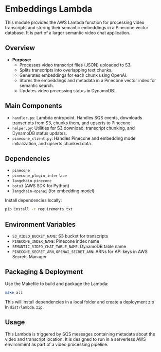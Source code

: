 # Embeddings Lambda

This module provides the AWS Lambda function for processing video transcripts and storing their semantic embeddings in a Pinecone vector database. It is part of a larger semantic video chat application.

## Overview

- **Purpose:**
    - Processes video transcript files (JSON) uploaded to S3.
    - Splits transcripts into overlapping text chunks.
    - Generates embeddings for each chunk using OpenAI.
    - Stores the embeddings and metadata in a Pinecone vector index for semantic search.
    - Updates video processing status in DynamoDB.

## Main Components

- `handler.py`: Lambda entrypoint. Handles SQS events, downloads transcripts from S3, chunks them, and upserts to Pinecone.
- `helper.py`: Utilities for S3 download, transcript chunking, and DynamoDB status updates.
- `pinecone_client.py`: Handles Pinecone and embedding model initialization, and upserts chunked data.

## Dependencies

- `pinecone`
- `pinecone_plugin_interface`
- `langchain-pinecone`
- `boto3` (AWS SDK for Python)
- `langchain-openai` (for embedding model)

Install dependencies locally:

```bash
pip install -r requirements.txt
```

## Environment Variables

- `S3_VIDEO_BUCKET_NAME`: S3 bucket for transcripts
- `PINECONE_INDEX_NAME`: Pinecone index name
- `SEMANTIC_VIDEO_CHAT_TABLE_NAME`: DynamoDB table name
- `PINECONE_SECRET_ARN`, `OPENAI_SECRET_ARN`: ARNs for API keys in AWS Secrets Manager

## Packaging & Deployment

Use the Makefile to build and package the Lambda:

```bash
make all
```

This will install dependencies in a local folder and create a deployment zip in `dist/lambda.zip`.

## Usage

This Lambda is triggered by SQS messages containing metadata about the video and transcript location. It is designed to run in a serverless AWS environment as part of a video processing pipeline.

